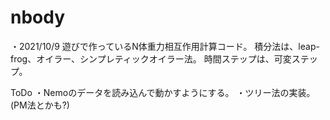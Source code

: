 # nbody
・2021/10/9
遊びで作っているN体重力相互作用計算コード。
積分法は、leap-frog、オイラー、シンプレティックオイラー法。
時間ステップは、可変ステップ。

ToDo
・Nemoのデータを読み込んで動かすようにする。
・ツリー法の実装。(PM法とかも?)

